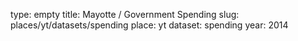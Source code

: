 type: empty
title: Mayotte / Government Spending
slug: places/yt/datasets/spending
place: yt
dataset: spending
year: 2014
